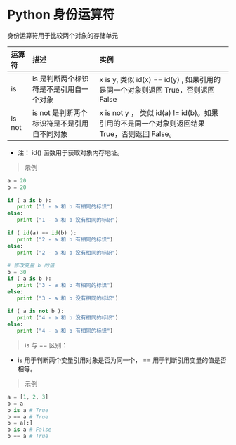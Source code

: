 
&emsp;
# Python 身份运算符
身份运算符用于比较两个对象的存储单元

运算符|	描述	|实例
|:--|:--|:--|
is	|is 是判断两个标识符是不是引用自一个对象	|x is y, 类似 id(x) == id(y) , 如果引用的是同一个对象则返回 True，否则返回 False
is not	|is not 是判断两个标识符是不是引用自不同对象	|x is not y ， 类似 id(a) != id(b)。如果引用的不是同一个对象则返回结果 True，否则返回 False。

- 注： id() 函数用于获取对象内存地址。

>示例
```python
a = 20
b = 20
 
if ( a is b ):
   print ("1 - a 和 b 有相同的标识")
else:
   print ("1 - a 和 b 没有相同的标识")
 
if ( id(a) == id(b) ):
   print ("2 - a 和 b 有相同的标识")
else:
   print ("2 - a 和 b 没有相同的标识")
 
# 修改变量 b 的值
b = 30
if ( a is b ):
   print ("3 - a 和 b 有相同的标识")
else:
   print ("3 - a 和 b 没有相同的标识")
 
if ( a is not b ):
   print ("4 - a 和 b 没有相同的标识")
else:
   print ("4 - a 和 b 有相同的标识")
```


>is 与 == 区别：
- is 用于判断两个变量引用对象是否为同一个， == 用于判断引用变量的值是否相等。
>示例
```python
a = [1, 2, 3]
b = a
b is a # True
b == a # True
b = a[:]
b is a # False
b == a # True
```

